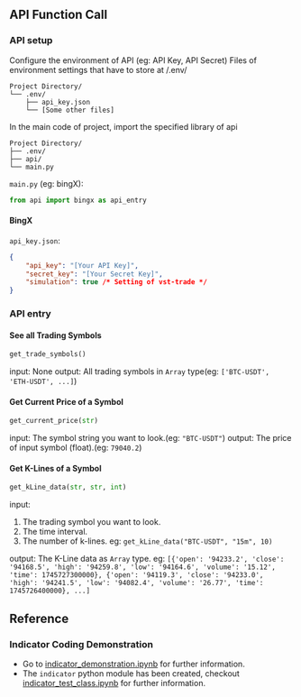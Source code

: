 ## API Function Call
### API setup
Configure the environment of API (eg: API Key, API Secret)
Files of environment settings that have to store at /.env/
```
Project Directory/
└── .env/
    ├── api_key.json
    └── [Some other files]
```
In the main code of project, import the specified library of api
```
Project Directory/
├── .env/
├── api/
└── main.py
```
`main.py` (eg: bingX):
```python
from api import bingx as api_entry
```
#### BingX
`api_key.json`:
```json
{
    "api_key": "[Your API Key]",
    "secret_key": "[Your Secret Key]",
    "simulation": true /* Setting of vst-trade */
}
```

### API entry
#### See all Trading Symbols
```python
get_trade_symbols()
```
input: None
output: All trading symbols in `Array` type(eg: `['BTC-USDT', 'ETH-USDT', ...]`)
#### Get Current Price of a Symbol
```python
get_current_price(str)
```
input: The symbol string you want to look.(eg: `"BTC-USDT"`)
output: The price of input symbol (float).(eg: `79040.2`)
#### Get K-Lines of a Symbol
```python
get_kLine_data(str, str, int)
```
input:
1. The trading symbol you want to look.
2. The time interval.
3. The number of k-lines.
eg: `get_kLine_data("BTC-USDT", "15m", 10)`

output: The K-Line data as `Array` type.
eg: `[{'open': '94233.2', 'close': '94168.5', 'high': '94259.8', 'low': '94164.6', 'volume': '15.12', 'time': 1745727300000}, {'open': '94119.3', 'close': '94233.0', 'high': '94241.5', 'low': '94082.4', 'volume': '26.77', 'time': 1745726400000}, ...]`

## Reference
### Indicator Coding Demonstration
* Go to [indicator_demonstration.ipynb](indicator_demonstration.ipynb) for further information.
* The `indicator` python module has been created, checkout [indicator_test_class.ipynb](indicator_test_class.ipynb) for further information.